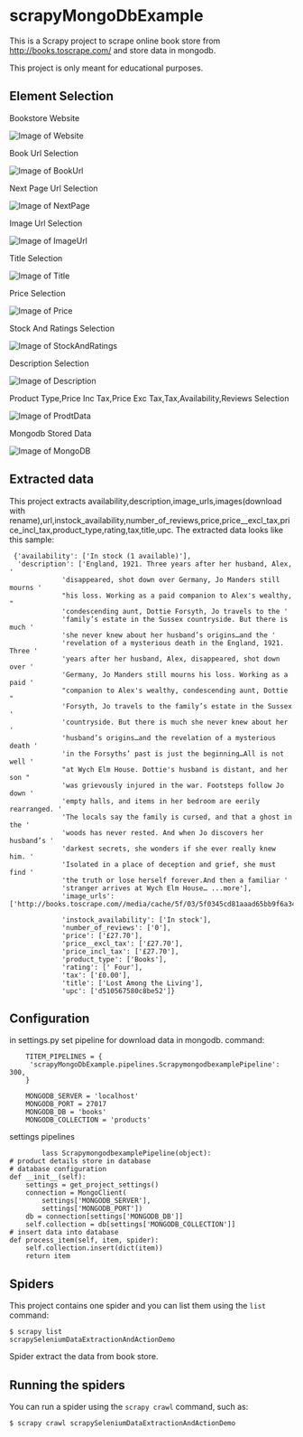 # scrapyMongoDbExample
This is a Scrapy project to scrape online book store from http://books.toscrape.com/ and store data in mongodb.

This project is only meant for educational purposes.

## Element Selection

Bookstore Website


![Image of Website](https://github.com/Aniruddhsinh03/scrapySeleniumDemo/blob/master/screenshots/bookstore_1.jpg)

Book Url Selection


![Image of BookUrl](https://github.com/Aniruddhsinh03/scrapySeleniumDemo/blob/master/screenshots/bookstore_2.jpg)

Next Page Url Selection


![Image of NextPage](https://github.com/Aniruddhsinh03/scrapySeleniumDemo/blob/master/screenshots/bookstore_3.jpg)


Image Url Selection


![Image of ImageUrl](https://github.com/Aniruddhsinh03/scrapySeleniumDemo/blob/master/screenshots/bookstore_4.jpg)

Title Selection


![Image of Title](https://github.com/Aniruddhsinh03/scrapySeleniumDemo/blob/master/screenshots/bookstore_5.jpg)


Price Selection


![Image of Price](https://github.com/Aniruddhsinh03/scrapySeleniumDemo/blob/master/screenshots/bookstore_6.jpg)

Stock And Ratings Selection


![Image of StockAndRatings](https://github.com/Aniruddhsinh03/scrapySeleniumDemo/blob/master/screenshots/bookstore_7.jpg)

Description Selection


![Image of Description](https://github.com/Aniruddhsinh03/scrapySeleniumDemo/blob/master/screenshots/bookstore_8.jpg)

Product Type,Price Inc Tax,Price Exc Tax,Tax,Availability,Reviews Selection


![Image of ProdtData](https://github.com/Aniruddhsinh03/scrapySeleniumDemo/blob/master/screenshots/bookstore_9.jpg)

Mongodb Stored Data


![Image of MongoDB](https://github.com/Aniruddhsinh03/scrapyMongoDbExample/blob/master/screenshots/mongodb_1.jpg)

## Extracted data

This project extracts availability,description,image_urls,images(download with rename),url,instock_availability,number_of_reviews,price,price__excl_tax,price_incl_tax,product_type,rating,tax,title,upc.
The extracted data looks like this sample:

     {'availability': ['In stock (1 available)'],
      'description': ['England, 1921. Three years after her husband, Alex, '
                 'disappeared, shot down over Germany, Jo Manders still mourns '
                 "his loss. Working as a paid companion to Alex's wealthy, "
                 'condescending aunt, Dottie Forsyth, Jo travels to the '
                 'family’s estate in the Sussex countryside. But there is much '
                 'she never knew about her husband’s origins…and the '
                 'revelation of a mysterious death in the England, 1921. Three '
                 'years after her husband, Alex, disappeared, shot down over '
                 'Germany, Jo Manders still mourns his loss. Working as a paid '
                 "companion to Alex's wealthy, condescending aunt, Dottie "
                 'Forsyth, Jo travels to the family’s estate in the Sussex '
                 'countryside. But there is much she never knew about her '
                 'husband’s origins…and the revelation of a mysterious death '
                 'in the Forsyths’ past is just the beginning…All is not well '
                 "at Wych Elm House. Dottie's husband is distant, and her son "
                 'was grievously injured in the war. Footsteps follow Jo down '
                 'empty halls, and items in her bedroom are eerily rearranged. '
                 'The locals say the family is cursed, and that a ghost in the '
                 'woods has never rested. And when Jo discovers her husband’s '
                 'darkest secrets, she wonders if she ever really knew him. '
                 'Isolated in a place of deception and grief, she must find '
                 'the truth or lose herself forever.And then a familiar '
                 'stranger arrives at Wych Elm House… ...more'],
                 'image_urls': ['http://books.toscrape.com//media/cache/5f/03/5f0345cd81aaad65bb9f6a34ec0f6b9b.jpg'],
                
                 'instock_availability': ['In stock'],
                 'number_of_reviews': ['0'],
                 'price': ['£27.70'],
                 'price__excl_tax': ['£27.70'],
                 'price_incl_tax': ['£27.70'],
                 'product_type': ['Books'],
                 'rating': [' Four'],
                 'tax': ['£0.00'],
                 'title': ['Lost Among the Living'],
                 'upc': ['d510567580c8be52']}

## Configuration

in settings.py set pipeline for download data in mongodb.
command:
        
        TITEM_PIPELINES = {
         'scrapyMongoDbExample.pipelines.ScrapymongodbexamplePipeline': 300,
        }

        MONGODB_SERVER = 'localhost'
        MONGODB_PORT = 27017
        MONGODB_DB = 'books'
        MONGODB_COLLECTION = 'products'
        
        
settings pipelines
            
            lass ScrapymongodbexamplePipeline(object):
    # product details store in database
    # database configuration
    def __init__(self):
        settings = get_project_settings()
        connection = MongoClient(
            settings['MONGODB_SERVER'],
            settings['MONGODB_PORT'])
        db = connection[settings['MONGODB_DB']]
        self.collection = db[settings['MONGODB_COLLECTION']]
    # insert data into database
    def process_item(self, item, spider):
        self.collection.insert(dict(item))
        return item

## Spiders

This project contains one spider and you can list them using the `list`
command:

    $ scrapy list
    scrapySeleniumDataExtractionAndActionDemo

Spider extract the data from book store.




## Running the spiders

You can run a spider using the `scrapy crawl` command, such as:

    $ scrapy crawl scrapySeleniumDataExtractionAndActionDemo

